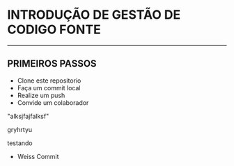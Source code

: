 # INTRODUÇÃO DE GESTÃO DE CODIGO FONTE
---
## PRIMEIROS PASSOS
- Clone este repositorio
- Faça um commit local
- Realize um push
- Convide um colaborador

"alksjfajfalksf"

gryhrtyu


testando

* Weiss Commit 